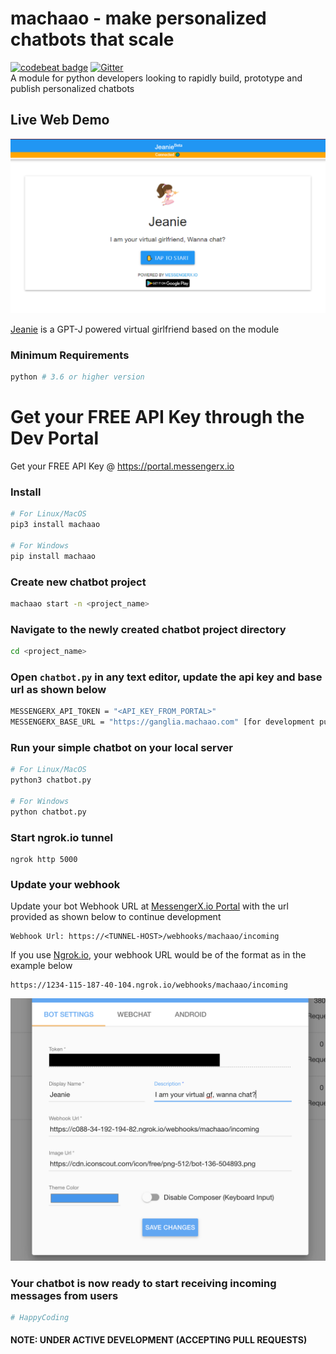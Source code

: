 # machaao - make personalized chatbots that scale
[![codebeat badge](https://codebeat.co/badges/9ddf5add-675b-4816-8209-45cf29e686a3)](https://codebeat.co/projects/github-com-machaao-machaao-py-master)
[![Gitter](https://badges.gitter.im/messengerx-io/community.svg)](https://gitter.im/messengerx-io/community?utm_source=badge&utm_medium=badge&utm_campaign=pr-badge)  
A module for python developers looking to rapidly build, prototype and publish personalized chatbots

## Live Web Demo ##
![figure](images/img.png)

[Jeanie](https://messengerx.io/jeanie) is a GPT-J powered virtual girlfriend based on the module

### Minimum Requirements
```bash
python # 3.6 or higher version
```

# Get your FREE API Key through the Dev Portal
Get your FREE API Key @ https://portal.messengerx.io

### Install
```bash
# For Linux/MacOS
pip3 install machaao

# For Windows
pip install machaao
```

### Create new chatbot project
```bash
machaao start -n <project_name>
```

### Navigate to the newly created chatbot project directory
```bash
cd <project_name>
```

### Open ```chatbot.py``` in any text editor, update the api key and base url as shown below
```bash
MESSENGERX_API_TOKEN = "<API_KEY_FROM_PORTAL>"
MESSENGERX_BASE_URL = "https://ganglia.machaao.com" [for development purposes]
```

### Run your simple chatbot on your local server
```bash
# For Linux/MacOS
python3 chatbot.py

# For Windows
python chatbot.py
```


### Start ngrok.io tunnel ###
```
ngrok http 5000
```

### Update your webhook ###
Update your bot Webhook URL at [MessengerX.io Portal](https://portal.messengerx.io) with the url provided as shown below to continue development
```
Webhook Url: https://<TUNNEL-HOST>/webhooks/machaao/incoming
```
If you use [Ngrok.io](https://ngrok.io), your webhook URL would be of the format as in the example below
```
https://1234-115-187-40-104.ngrok.io/webhooks/machaao/incoming 
```
![figure](images/mx_screenshot.png)

### Your chatbot is now ready to start receiving incoming messages from users
```bash
# HappyCoding
```



#### NOTE: UNDER ACTIVE DEVELOPMENT (ACCEPTING PULL REQUESTS)
